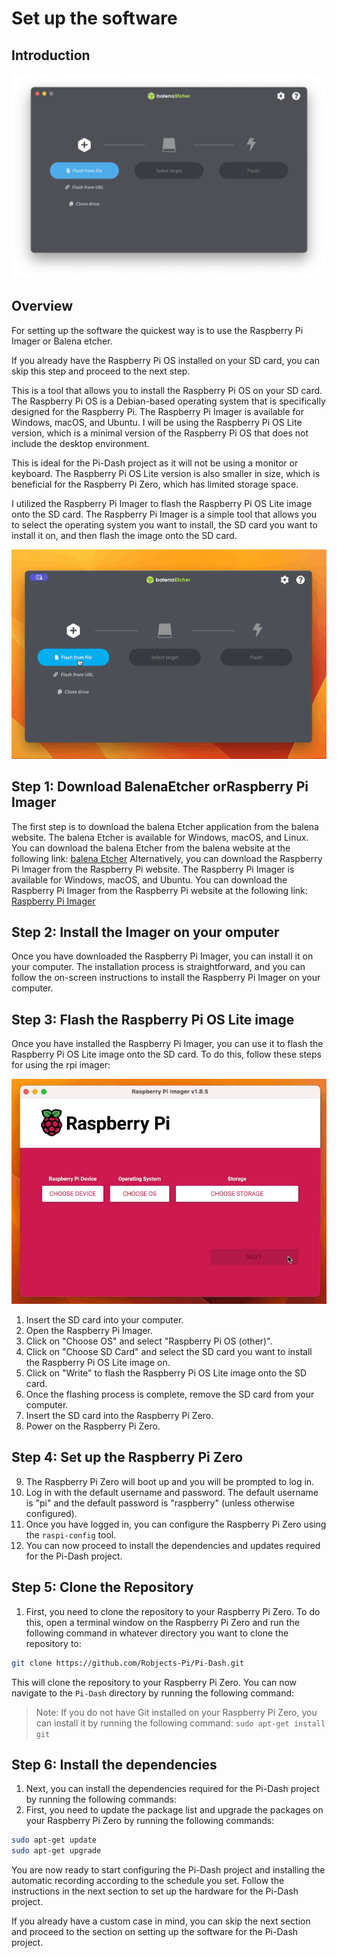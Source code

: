 # Set up the software

## Introduction

![balena-etcher-app](/images/balena-etcher-app.png)

## Overview
For setting up the software the quickest way is to use the Raspberry Pi Imager or Balena etcher.

If you already have the Raspberry Pi OS installed on your SD card, you can skip this step and proceed to the next step. 

 This is a tool that allows you to install the Raspberry Pi OS on your SD card. The Raspberry Pi OS is a Debian-based operating system that is specifically designed for the Raspberry Pi. The Raspberry Pi Imager is available for Windows, macOS, and Ubuntu. I will be using the Raspberry Pi OS Lite version, which is a minimal version of the Raspberry Pi OS that does not include the desktop environment.


 This is ideal for the Pi-Dash project as it will not be using a monitor or keyboard. The Raspberry Pi OS Lite version is also smaller in size, which is beneficial for the Raspberry Pi Zero, which has limited storage space. 

 I utilized the Raspberry Pi Imager to flash the Raspberry Pi OS Lite image onto the SD card. The Raspberry Pi Imager is a simple tool that allows you to select the operating system you want to install, the SD card you want to install it on, and then flash the image onto the SD card.

![balena-etcher-app](/images/etcher-1.gif)

## Step 1: Download BalenaEtcher orRaspberry Pi Imager
The first step is to download the balena Etcher application from the balena website. The balena Etcher is available for Windows, macOS, and Linux. You can download the balena Etcher from the balena website at the following link: [balena Etcher](https://www.balena.io/etcher/)
Alternatively, you can download the Raspberry Pi Imager from the Raspberry Pi website. The Raspberry Pi Imager is available for Windows, macOS, and Ubuntu. You can download the Raspberry Pi Imager from the Raspberry Pi website at the following link: [Raspberry Pi Imager](https://www.raspberrypi.org/software/)

## Step 2: Install the Imager on your omputer
Once you have downloaded the Raspberry Pi Imager, you can install it on your computer. The installation process is straightforward, and you can follow the on-screen instructions to install the Raspberry Pi Imager on your computer.

## Step 3: Flash the Raspberry Pi OS Lite image
Once you have installed the Raspberry Pi Imager, you can use it to flash the Raspberry Pi OS Lite image onto the SD card. To do this, follow these steps for using the rpi imager:

![balena-etcher-app](/images/rpi-imager-1.gif)
1. Insert the SD card into your computer.
2. Open the Raspberry Pi Imager.
3. Click on "Choose OS" and select "Raspberry Pi OS (other)".
4. Click on "Choose SD Card" and select the SD card you want to install the Raspberry Pi OS Lite image on.
5. Click on "Write" to flash the Raspberry Pi OS Lite image onto the SD card.
6. Once the flashing process is complete, remove the SD card from your computer.
7. Insert the SD card into the Raspberry Pi Zero.
8. Power on the Raspberry Pi Zero.

## Step 4: Set up the Raspberry Pi Zero
9.  The Raspberry Pi Zero will boot up and you will be prompted to log in.
10. Log in with the default username and password. The default username is "pi" and the default password is "raspberry" (unless otherwise configured).
11. Once you have logged in, you can configure the Raspberry Pi Zero using the `raspi-config` tool.
12. You can now proceed to install the dependencies and updates required for the Pi-Dash project.

## Step 5: Clone the Repository
1. First, you need to clone the repository to your Raspberry Pi Zero. To do this, open a terminal window on the Raspberry Pi Zero and run the following command in whatever directory you want to clone the repository to:

```bash
git clone https://github.com/Robjects-Pi/Pi-Dash.git
```
This will clone the repository to your Raspberry Pi Zero. You can now navigate to the `Pi-Dash` directory by running the following command:

>Note: If you do not have Git installed on your Raspberry Pi Zero, you can install it by running the following command:
`sudo apt-get install git`
>



## Step 6: Install the dependencies
1. Next, you can install the dependencies required for the Pi-Dash project by running the following commands:
2. First, you need to update the package list and upgrade the packages on your Raspberry Pi Zero by running the following commands:

```bash
sudo apt-get update
sudo apt-get upgrade
```

You are now ready to start configuring the Pi-Dash project and installing the automatic recording according to the schedule you set. Follow the instructions in the next section to set up the hardware for the Pi-Dash project.

If you already have a custom case in mind, you can skip the next section and proceed to the section on setting up the software for the Pi-Dash project.